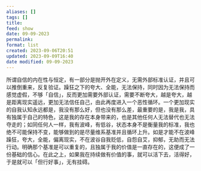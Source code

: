 ```yaml
---
aliases: []
tags: []
title: 
feed: show
date: 09-09-2023
permalink: 
format: list
created: 2023-09-06T20:51
updated: 2023-09-09T16:40
date modified: 09-09-2023
---
```

所谓自信的内在性与恒定，有一部分是抛开外在定义，无需外部标准认证，并且可以推倒重来，反复验证。躁狂之下的夸大、全能，无法保持，同时因为无法保持而感觉虚假，不够「自信」，反而更加需要外部认证，需要不断夸大，越是夸大，越是距离现实遥远，更加无法信任自己，由此再度进入一个恶性循环。一个更加现实的自我认知永远都是，我没有那么好，但也没有那么差，最重要的是，我是我，具有独属于自己的特色，这是我的存在本身带来的，也是其他任何人无法替代也无法夺走的；如同任何人一样，我有波峰，有低谷，状态本身不是衡量我的标准，我也绝不可能保持不变，能够做到的是尽量维系基准并且循环上升。如是才能不在波峰躁狂，夸大，全能，偏离现实，不在波谷自我贬低，自怨自艾，抑郁，无助而无法行动。明确那个基准是可以重复的，且独属于我的价值是一直存在的，这便成了一份基础的信心。在此之上，如果我在持续做有价值的事，就可以活下去，活得好，于是就可以「但行好事」，无有挂碍。